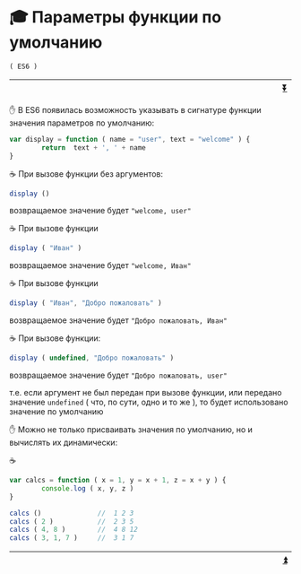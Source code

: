 <a name="top"></a>
# 🎓 Параметры функции по умолчанию
`( ES6 )`

| &nbsp; | <img width="800"/> | [:arrow_double_down:](#bottom) |
|-|-|-|

✋ В ES6 появилась возможность указывать в сигнатуре функции значения параметров по умолчанию:

```javascript
var display = function ( name = "user", text = "welcome" ) {
        return  text + ', ' + name
}
```
:coffee: При вызове функции без аргументов:
```javascript
display ()
```
возвращаемое значение будет `"welcome, user"`

:coffee: При вызове функции
```javascript
display ( "Иван" )
```
возвращаемое значение будет `"welcome, Иван"`

:coffee: При вызове функции
```javascript
display ( "Иван", "Добро пожаловать" )
```
возвращаемое значение будет `"Добро пожаловать, Иван"`

:coffee: При вызове функции:
```javascript
display ( undefined, "Добро пожаловать" )
```
возвращаемое значение будет `"Добро пожаловать, user"`

т.е. если аргумент не был передан при вызове функции, или передано значение `undefined`
( что, по сути, одно и то же ), то будет использовано значение по умолчанию

✋ Можно не только присваивать значения по умолчанию, но и вычислять их динамически:

:coffee:
```javascript
var calcs = function ( x = 1, y = x + 1, z = x + y ) {
        console.log ( x, y, z )
}

calcs ()              //  1 2 3
calcs ( 2 )           //  2 3 5
calcs ( 4, 8 )        //  4 8 12
calcs ( 3, 1, 7 )     //  3 1 7
```
| &nbsp; | <a name="bottom"><img width="800"/></a> | [:arrow_double_up:](#top) |
|-|-|-|